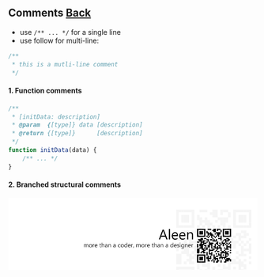 ## Comments [**Back**](./../README.md)

- use `/** ... */` for a single line
- use follow for multi-line:

```js
/**
 * this is a mutli-line comment
 */
```

#### 1. Function comments

```js
/**
 * [initData: description]
 * @param  {[type]} data [description]
 * @return {[type]}      [description]
 */
function initData(data) {
    /** ... */
}
```

#### 2. Branched structural comments

<a href="http://aleen42.github.io/" target="_blank" ><img src="./../pic/tail.gif"></a>